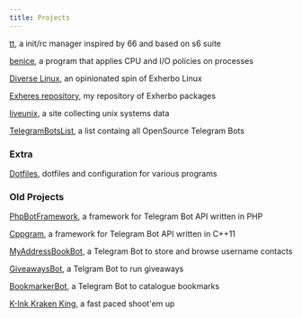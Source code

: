 ```yaml
---
title: Projects
---
```


<i class="fa fa-star"></i> [tt](https://github.com/danyspin97/tt), a init/rc manager inspired by 66 and based on s6 suite 

<i class="fa fa-sliders"></i> [benice](https://git.sr.ht/~danyspin97/benice),
a program that applies CPU and I/O policies on processes

<i class="fa fa-user"></i> [Diverse Linux](https://gitlab.exherbo.org/diverse/diverse-design),
 an opinionated spin of Exherbo Linux

<i class="fa fa-sync"></i> [Exheres repository](https://github.com/DanySpin97/exheres), my repository of Exherbo packages

<i class="fa fa-linux"></i> [liveunix](https://liveunix.org), a site collecting unix systems data

<i class="fa fa-list"></i> [TelegramBotsList](http://danyspin97.github.io/TelegramBotsList), a list containg all OpenSource Telegram Bots

### Extra

<i class="fa fa-gears"></i> [Dotfiles](https://github.com/DanySpin97/dotfiles), dotfiles and configuration for various programs

### Old Projects
<i class="fa fa-telegram"></i> [PhpBotFramework](http://danyspin97.github.io/PhpBotFramework), a framework for Telegram Bot API written in PHP

<i class="fa fa-telegram"></i> [Cppgram](https://github.com/DanySpin97/cppgram),
a framework for Telegram Bot API written in C++11

<i class="fa fa-address-book-o"></i> [MyAddressBookBot](http://danyspin97.github.io/MyAddressBookBot), a Telegram Bot to store and browse username contacts

<i class="fa fa-gift"></i> [GiveawaysBot](http://github.com/DanySpin97/GiveawaysBot), a Telgram Bot to run giveaways

<i class="fa fa-bookmark"></i> [BookmarkerBot](https://github.com/DanySpin97/BookmarkerBot), a Telegram Bot to catalogue bookmarks

<i class="fa fa-gamepad"></i> [K-Ink Kraken King](https://github.com/DanySpin97/KInk), a fast paced shoot'em up

